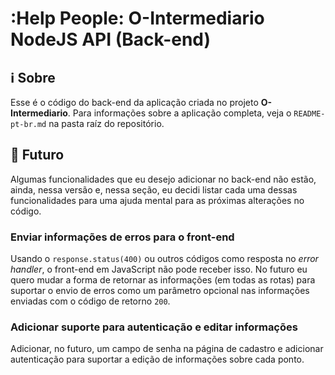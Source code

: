 # :Help People: O-Intermediario NodeJS API (Back-end)

## :information_source: Sobre

Esse é o código do back-end da aplicação criada no projeto **O-Intermediario**. Para informações sobre a aplicação completa, veja o `README-pt-br.md` na pasta raíz do repositório.

## :flags: Futuro

Algumas funcionalidades que eu desejo adicionar no back-end não estão, ainda, nessa versão e, nessa seção, eu decidi listar cada uma dessas funcionalidades para uma ajuda mental para as próximas alterações no código.

### Enviar informações de erros para o front-end

Usando o `response.status(400)` ou outros códigos como resposta no *error handler*, o front-end em JavaScript não pode receber isso. No futuro eu quero mudar a forma de retornar as informações (em todas as rotas) para suportar o envio de erros como um parâmetro opcional nas informações enviadas com o código de retorno `200`.

### Adicionar suporte para autenticação e editar informações

Adicionar, no futuro, um campo de senha na página de cadastro e adicionar autenticação para suportar a edição de informações sobre cada ponto.
